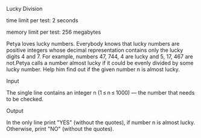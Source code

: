 Lucky Division

time limit per test: 2 seconds

memory limit per test: 256 megabytes

Petya loves lucky numbers. Everybody knows that lucky numbers are positive integers whose decimal representation contains only the lucky digits 4 and 7. For example, numbers 47, 744, 4 are lucky and 5, 17, 467 are not.Petya calls a number almost lucky if it could be evenly divided by some lucky number. Help him find out if the given number n is almost lucky.

Input

The single line contains an integer n (1 ≤ n ≤ 1000) — the number that needs to be checked.

Output

In the only line print "YES" (without the quotes), if number n is almost lucky. Otherwise, print "NO" (without the quotes).
